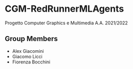 # CGM-RedRunnerMLAgents

Progetto Computer Graphics e Multimedia A.A. 2021/2022

## Group Members
- Alex Giacomini
- Giacomo Licci
- Fiorenza Bocchini
  
